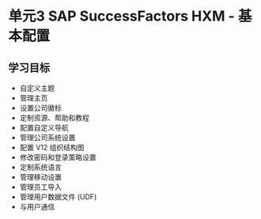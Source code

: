 # 单元3 SAP SuccessFactors HXM - 基本配置

## 学习目标

- 自定义主题
- 管理主页
- 设置公司徽标
- 定制资源、帮助和教程
- 配置自定义导航
- 管理公司系统设置
- 配置 V12 组织结构图
- 修改密码和登录策略设置
- 定制系统语言
- 管理移动设置
- 管理员工导入
- 管理用户数据文件 (UDF)
- 与用户通信
